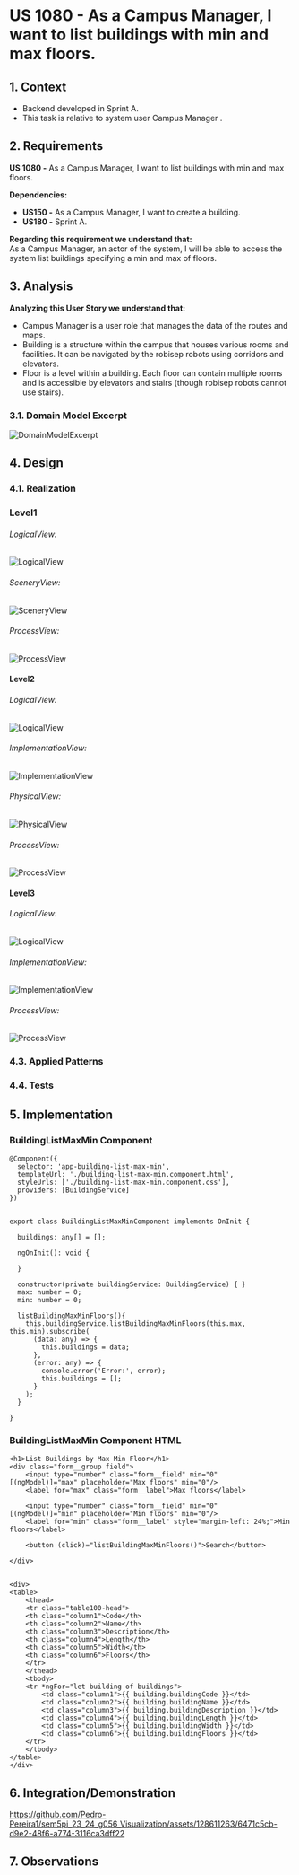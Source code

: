 # US 1080 - As a Campus Manager, I want to list buildings with min and max floors.

## 1. Context

* Backend developed in Sprint A.
* This task is relative to system user Campus Manager .

## 2. Requirements

**US 1080 -** As a Campus Manager, I want to list buildings with min and max floors.

**Dependencies:**
- **US150 -** As a Campus Manager, I want to create a building.
- **US180 -** Sprint A.

**Regarding this requirement we understand that:** <br>
As a Campus Manager, an actor of the system, I will be able to access the system list buildings specifying a min and max of floors.

## 3. Analysis

**Analyzing this User Story we understand that:**
* Campus Manager is a user role that manages the data of the routes and maps.
* Building is a structure within the campus that houses various rooms and facilities. It can be navigated by the robisep robots using corridors and elevators.
* Floor is a level within a building. Each floor can contain multiple rooms and is accessible by elevators and stairs (though robisep robots cannot use stairs).

### 3.1. Domain Model Excerpt
![DomainModelExcerpt](Diagrams/DomainModelExcerpt.svg)


## 4. Design

### 4.1. Realization

### Level1
###### LogicalView:
![LogicalView](Diagrams/Level1/LogicalView.svg)

###### SceneryView:
![SceneryView](Diagrams/Level1/SceneryView.svg)

###### ProcessView:
![ProcessView](Diagrams/Level1/ProcessView.svg)

#### Level2

###### LogicalView:

![LogicalView](Diagrams/Level2/LogicalView.svg)

###### ImplementationView:
![ImplementationView](Diagrams/Level2/ImplementationView.svg)

###### PhysicalView:
![PhysicalView](Diagrams/Level2/PhysicalView.svg)

###### ProcessView:
![ProcessView](Diagrams/Level2/ProcessView.svg)

#### Level3
###### LogicalView:
![LogicalView](Diagrams/Level3/LogicalView.svg)

###### ImplementationView:
![ImplementationView](Diagrams/Level3/ImplementationView.svg)

###### ProcessView:
![ProcessView](Diagrams/Level3/ProcessView.svg)


### 4.3. Applied Patterns



### 4.4. Tests

## 5. Implementation

### BuildingListMaxMin Component
```
@Component({
  selector: 'app-building-list-max-min',
  templateUrl: './building-list-max-min.component.html',
  styleUrls: ['./building-list-max-min.component.css'],
  providers: [BuildingService]
})


export class BuildingListMaxMinComponent implements OnInit {

  buildings: any[] = [];

  ngOnInit(): void {
    
  }

  constructor(private buildingService: BuildingService) { }
  max: number = 0;
  min: number = 0;

  listBuildingMaxMinFloors(){
    this.buildingService.listBuildingMaxMinFloors(this.max, this.min).subscribe(
      (data: any) => {
        this.buildings = data;
      },
      (error: any) => {
        console.error('Error:', error);
        this.buildings = [];
      }
    );
  }

}

````

### BuildingListMaxMin Component HTML
```
<h1>List Buildings by Max Min Floor</h1>
<div class="form__group field">
    <input type="number" class="form__field" min="0"  [(ngModel)]="max" placeholder="Max floors" min="0"/>
    <label for="max" class="form__label">Max floors</label>

    <input type="number" class="form__field" min="0"  [(ngModel)]="min" placeholder="Min floors" min="0"/>
    <label for="min" class="form__label" style="margin-left: 24%;">Min floors</label>

    <button (click)="listBuildingMaxMinFloors()">Search</button>

</div>


<div>
<table>
    <thead>
    <tr class="table100-head">
    <th class="column1">Code</th>
    <th class="column2">Name</th>
    <th class="column3">Description</th>
    <th class="column4">Length</th>
    <th class="column5">Width</th>
    <th class="column6">Floors</th>
    </tr>
    </thead>
    <tbody>
    <tr *ngFor="let building of buildings">
        <td class="column1">{{ building.buildingCode }}</td>
        <td class="column2">{{ building.buildingName }}</td>
        <td class="column3">{{ building.buildingDescription }}</td>
        <td class="column4">{{ building.buildingLength }}</td>
        <td class="column5">{{ building.buildingWidth }}</td>
        <td class="column6">{{ building.buildingFloors }}</td>
    </tr>
    </tbody>
</table>
</div>
````

## 6. Integration/Demonstration

https://github.com/Pedro-Pereira1/sem5pi_23_24_g056_Visualization/assets/128611263/6471c5cb-d9e2-48f6-a774-3116ca3dff22


## 7. Observations
